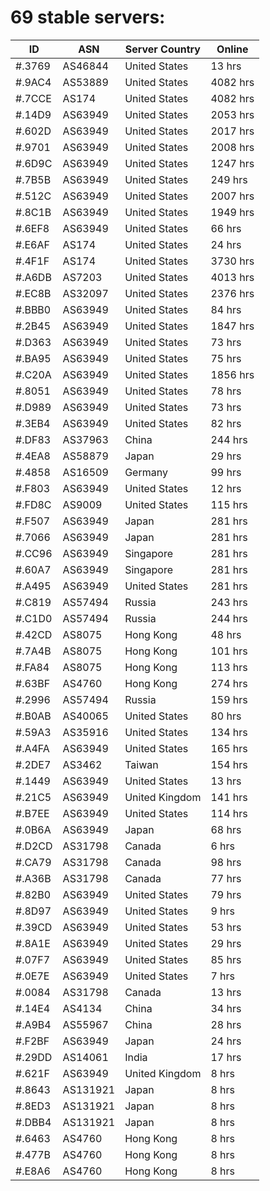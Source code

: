 # 69 stable servers:

| ID | ASN | Server Country | Online |
| ------ | ------ | ------ | ------ |
| #.3769 | AS46844 | United States | 13 hrs |
| #.9AC4 | AS53889 | United States | 4082 hrs |
| #.7CCE | AS174 | United States | 4082 hrs |
| #.14D9 | AS63949 | United States | 2053 hrs |
| #.602D | AS63949 | United States | 2017 hrs |
| #.9701 | AS63949 | United States | 2008 hrs |
| #.6D9C | AS63949 | United States | 1247 hrs |
| #.7B5B | AS63949 | United States | 249 hrs |
| #.512C | AS63949 | United States | 2007 hrs |
| #.8C1B | AS63949 | United States | 1949 hrs |
| #.6EF8 | AS63949 | United States | 66 hrs |
| #.E6AF | AS174 | United States | 24 hrs |
| #.4F1F | AS174 | United States | 3730 hrs |
| #.A6DB | AS7203 | United States | 4013 hrs |
| #.EC8B | AS32097 | United States | 2376 hrs |
| #.BBB0 | AS63949 | United States | 84 hrs |
| #.2B45 | AS63949 | United States | 1847 hrs |
| #.D363 | AS63949 | United States | 73 hrs |
| #.BA95 | AS63949 | United States | 75 hrs |
| #.C20A | AS63949 | United States | 1856 hrs |
| #.8051 | AS63949 | United States | 78 hrs |
| #.D989 | AS63949 | United States | 73 hrs |
| #.3EB4 | AS63949 | United States | 82 hrs |
| #.DF83 | AS37963 | China | 244 hrs |
| #.4EA8 | AS58879 | Japan | 29 hrs |
| #.4858 | AS16509 | Germany | 99 hrs |
| #.F803 | AS63949 | United States | 12 hrs |
| #.FD8C | AS9009 | United States | 115 hrs |
| #.F507 | AS63949 | Japan | 281 hrs |
| #.7066 | AS63949 | Japan | 281 hrs |
| #.CC96 | AS63949 | Singapore | 281 hrs |
| #.60A7 | AS63949 | Singapore | 281 hrs |
| #.A495 | AS63949 | United States | 281 hrs |
| #.C819 | AS57494 | Russia | 243 hrs |
| #.C1D0 | AS57494 | Russia | 244 hrs |
| #.42CD | AS8075 | Hong Kong | 48 hrs |
| #.7A4B | AS8075 | Hong Kong | 101 hrs |
| #.FA84 | AS8075 | Hong Kong | 113 hrs |
| #.63BF | AS4760 | Hong Kong | 274 hrs |
| #.2996 | AS57494 | Russia | 159 hrs |
| #.B0AB | AS40065 | United States | 80 hrs |
| #.59A3 | AS35916 | United States | 134 hrs |
| #.A4FA | AS63949 | United States | 165 hrs |
| #.2DE7 | AS3462 | Taiwan | 154 hrs |
| #.1449 | AS63949 | United States | 13 hrs |
| #.21C5 | AS63949 | United Kingdom | 141 hrs |
| #.B7EE | AS63949 | United States | 114 hrs |
| #.0B6A | AS63949 | Japan | 68 hrs |
| #.D2CD | AS31798 | Canada | 6 hrs |
| #.CA79 | AS31798 | Canada | 98 hrs |
| #.A36B | AS31798 | Canada | 77 hrs |
| #.82B0 | AS63949 | United States | 79 hrs |
| #.8D97 | AS63949 | United States | 9 hrs |
| #.39CD | AS63949 | United States | 53 hrs |
| #.8A1E | AS63949 | United States | 29 hrs |
| #.07F7 | AS63949 | United States | 85 hrs |
| #.0E7E | AS63949 | United States | 7 hrs |
| #.0084 | AS31798 | Canada | 13 hrs |
| #.14E4 | AS4134 | China | 34 hrs |
| #.A9B4 | AS55967 | China | 28 hrs |
| #.F2BF | AS63949 | Japan | 24 hrs |
| #.29DD | AS14061 | India | 17 hrs |
| #.621F | AS63949 | United Kingdom | 8 hrs |
| #.8643 | AS131921 | Japan | 8 hrs |
| #.8ED3 | AS131921 | Japan | 8 hrs |
| #.DBB4 | AS131921 | Japan | 8 hrs |
| #.6463 | AS4760 | Hong Kong | 8 hrs |
| #.477B | AS4760 | Hong Kong | 8 hrs |
| #.E8A6 | AS4760 | Hong Kong | 8 hrs |


